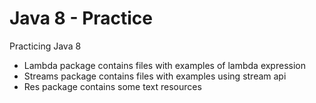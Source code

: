 # Java 8 - Practice
Practicing Java 8
- Lambda package contains files with examples of lambda expression
- Streams package contains files with examples using stream api
- Res package contains some text resources
